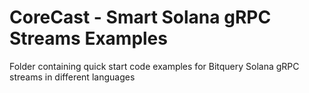 # CoreCast - Smart Solana gRPC Streams Examples

Folder containing quick start code examples for Bitquery Solana gRPC streams in different languages
